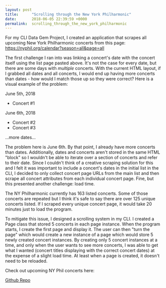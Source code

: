 ```yaml
---
layout: post
title:      "Scrolling through the New York Philharmonic"
date:       2018-06-05 22:39:59 +0000
permalink:  scrolling_through_the_new_york_philharmonic
---
```


For my CLI Data Gem Project, I created an application that scrapes all upcoming New York Philharmonic concerts from this page: https://nyphil.org/calendar?season=all&page=all

The first challenge I ran into was linking a concert's date with the concert itself using the list page pasted above. It's not the case for every date, but there are some days with *multiple* concerts. With the current HTML layout, if I grabbed all dates and all concerts, I would end up having more concerts than dates - how would I match those up so they were correct? Here is a visual example of the problem:

June 5th, 2018
* Concert #1

June 6th, 2018
* Concert #2
* Concert #3

...more dates...

The problem here is June 6th. By that point, I already have more concerts than dates. Additionally, dates and concerts aren't stored in the same HTML "block" so I wouldn't be able to iterate over a section of concerts and refer to their date. Since I couldn't think of a creative scraping solution for this and I felt it was important to include a concert's dates in the initial list in the CLI, I decided to only collect concert page URLs from the main list and then scrape all concert attributes from each individual concert page. Fine, but this presented another challenge: load time. 

The NY Philharmonic currently has 163 listed concerts. Some of those concerts are repeated but I think it's safe to say there are over 125 unique concerts listed. If I scraped every unique concert page, it would take 20 minutes just to load the program. 

To mitigate this issue, I designed a scrolling system in my CLI. I created a Page class that stored 5 concerts in each page instance. When the program starts, I create the first page and display it. The user can then "turn the page" which would create a new instance of a page which would store 5 newly created concert instances. By creating only 5 concert instances at a time, and only when the user wants to see more concerts, I was able to get what I wanted (concert titles displaying with the correct concert dates) at the expense of a slight load time. At least when a page is created, it doesn't need to be reloaded. 

Check out upcoming NY Phil concerts here:

[Github Repo](https://github.com/christafaa/ny-philharmonic-cli-app)


